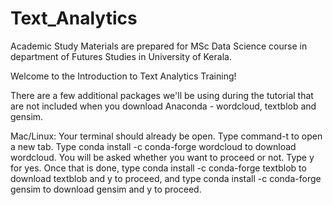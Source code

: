 # Text_Analytics

Academic Study Materials are prepared for MSc Data Science course in department of Futures Studies in University of Kerala.

Welcome to the Introduction to Text Analytics Training!

There are a few additional packages we'll be using during the tutorial that are not included when you download Anaconda - wordcloud, textblob and gensim.

Mac/Linux: Your terminal should already be open. Type command-t to open a new tab. Type conda install -c conda-forge wordcloud to download wordcloud. You will be asked whether you want to proceed or not. Type y for yes. Once that is done, type conda install -c conda-forge textblob to download textblob and y to proceed, and type conda install -c conda-forge gensim to download gensim and y to proceed.
